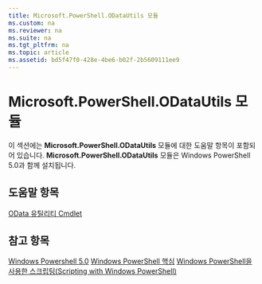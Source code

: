 ```yaml
---
title: Microsoft.PowerShell.ODataUtils 모듈
ms.custom: na
ms.reviewer: na
ms.suite: na
ms.tgt_pltfrm: na
ms.topic: article
ms.assetid: bd5f47f0-428e-4be6-b02f-2b5609111ee9
---
```

# Microsoft.PowerShell.ODataUtils 모듈
이 섹션에는 **Microsoft.PowerShell.ODataUtils** 모듈에 대한 도움말 항목이 포함되어 있습니다. **Microsoft.PowerShell.ODataUtils** 모듈은 Windows PowerShell 5.0과 함께 설치됩니다.

## 도움말 항목
[OData 유틸리티 Cmdlet](http://technet.microsoft.com/library/dn818506(v=wps.640).aspx)

## 참고 항목
[Windows Powershell 5.0](Windows-PowerShell-5.0.md)
[Windows PowerShell 핵심](https://technet.microsoft.com/en-us/library/4b75f1e4-f327-48f3-92ab-bf5435094d41)
[Windows PowerShell을 사용한 스크립팅(Scripting with Windows PowerShell)](../../getting-started/fundamental/Scripting-with-Windows-PowerShell.md)



<!--HONumber=May16_HO2-->


